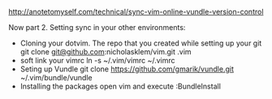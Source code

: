 http://anotetomyself.com/technical/sync-vim-online-vundle-version-control

Now part 2. Setting sync in your other environments:

* Cloning your dotvim. The repo that you created while setting up your git
    git clone git@github.com:nicholasklem/vim.git .vim
* soft link your vimrc
    ln -s ~/.vim/vimrc ~/.vimrc
* Seting up Vundle
    git clone https://github.com/gmarik/vundle.git ~/.vim/bundle/vundle
* Installing the packages
    open vim and execute :BundleInstall
